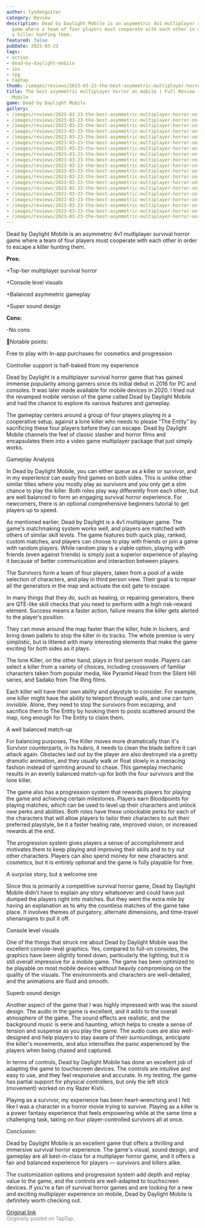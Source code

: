 ```yaml
---
author: lyndonguitar
category: Review
description: Dead by Daylight Mobile is an asymmetric 4v1 multiplayer survival horror
  game where a team of four players must cooperate with each other in order to escape
  a killer hunting them.
featured: false
pubDate: 2023-03-23
tags:
- action
- dead-by-daylight-mobile
- ios
- rpg
- taptap
thumb: /images/reviews/2023-03-23-the-best-asymmetric-multiplayer-horror-on-mobile--full-review---dead-by-daylight-mobile-0.avif
title: The best asymmetric multiplayer horror on mobile | Full Review - Dead by Daylight
  Mobile
game: Dead by Daylight Mobile
gallery:
- /images/reviews/2023-03-23-the-best-asymmetric-multiplayer-horror-on-mobile--full-review---dead-by-daylight-mobile-0.avif
- /images/reviews/2023-03-23-the-best-asymmetric-multiplayer-horror-on-mobile--full-review---dead-by-daylight-mobile-1.avif
- /images/reviews/2023-03-23-the-best-asymmetric-multiplayer-horror-on-mobile--full-review---dead-by-daylight-mobile-2.avif
- /images/reviews/2023-03-23-the-best-asymmetric-multiplayer-horror-on-mobile--full-review---dead-by-daylight-mobile-3.avif
- /images/reviews/2023-03-23-the-best-asymmetric-multiplayer-horror-on-mobile--full-review---dead-by-daylight-mobile-4.avif
- /images/reviews/2023-03-23-the-best-asymmetric-multiplayer-horror-on-mobile--full-review---dead-by-daylight-mobile-5.avif
- /images/reviews/2023-03-23-the-best-asymmetric-multiplayer-horror-on-mobile--full-review---dead-by-daylight-mobile-6.avif
- /images/reviews/2023-03-23-the-best-asymmetric-multiplayer-horror-on-mobile--full-review---dead-by-daylight-mobile-7.avif
- /images/reviews/2023-03-23-the-best-asymmetric-multiplayer-horror-on-mobile--full-review---dead-by-daylight-mobile-8.avif
- /images/reviews/2023-03-23-the-best-asymmetric-multiplayer-horror-on-mobile--full-review---dead-by-daylight-mobile-9.avif
- /images/reviews/2023-03-23-the-best-asymmetric-multiplayer-horror-on-mobile--full-review---dead-by-daylight-mobile-10.avif
- /images/reviews/2023-03-23-the-best-asymmetric-multiplayer-horror-on-mobile--full-review---dead-by-daylight-mobile-11.avif
- /images/reviews/2023-03-23-the-best-asymmetric-multiplayer-horror-on-mobile--full-review---dead-by-daylight-mobile-12.avif
- /images/reviews/2023-03-23-the-best-asymmetric-multiplayer-horror-on-mobile--full-review---dead-by-daylight-mobile-13.avif
- /images/reviews/2023-03-23-the-best-asymmetric-multiplayer-horror-on-mobile--full-review---dead-by-daylight-mobile-14.avif
- /images/reviews/2023-03-23-the-best-asymmetric-multiplayer-horror-on-mobile--full-review---dead-by-daylight-mobile-15.avif
- /images/reviews/2023-03-23-the-best-asymmetric-multiplayer-horror-on-mobile--full-review---dead-by-daylight-mobile-16.avif
- /images/reviews/2023-03-23-the-best-asymmetric-multiplayer-horror-on-mobile--full-review---dead-by-daylight-mobile-17.avif
- /images/reviews/2023-03-23-the-best-asymmetric-multiplayer-horror-on-mobile--full-review---dead-by-daylight-mobile-18.avif
---
```

Dead by Daylight Mobile is an asymmetric 4v1 multiplayer survival horror game where a team of four players must cooperate with each other in order to escape a killer hunting them.


**Pros:**


+Top-tier multiplayer survival horror

+Console level visuals

+Balanced asymmetric gameplay

+Super sound design


**Cons:**


-No cons

📝Notable points:

Free to play with In-app purchases for cosmetics and progression

Controller support is half-baked from my experience

Dead by Daylight is a multiplayer survival horror game that has gained immense popularity among gamers since its initial debut in 2016 for PC and consoles. It was later made available for mobile devices in 2020. I tried out the revamped mobile version of the game called Dead by Daylight Mobile and had the chance to explore its various features and gameplay.

The gameplay centers around a group of four players playing in a cooperative setup, against a lone killer who needs to please “The Entity” by sacrificing these four players before they can escape. Dead by Daylight Mobile channels the feel of classic slasher and horror films and encapsulates them into a video game multiplayer package that just simply works.

Gameplay Analysis

In Dead by Daylight Mobile, you can either queue as a killer or survivor, and in my experience can easily find games on both sides. This is unlike other similar titles where you mostly play as survivors and you only get a slim chance to play the killer. Both roles play way differently from each other, but are well balanced to form an engaging survival horror experience. For newcomers, there is an optional comprehensive beginners tutorial to get players up to speed.

As mentioned earlier, Dead by Daylight is a 4v1 multiplayer game. The game's matchmaking system works well, and players are matched with others of similar skill levels. The game features both quick play, ranked, custom matches, and players can choose to play with friends or join a game with random players. While random play is a viable option, playing with friends (even against friends) is simply just a superior experience of playing it because of better communication and interaction between players.

The Survivors form a team of four players, taken from a pool of a wide selection of characters, and play in third person view. Their goal is to repair all the generators in the map and activate the exit gate to escape.

In many things that they do, such as healing, or repairing generators, there are QTE-like skill checks that you need to perform with a high risk-reward element. Success means a faster action, failure means the killer gets alerted to the player’s position.

They can move around the map faster than the killer, hide in lockers, and bring down pallets to stop the killer in its tracks. The whole premise is very simplistic, but is littered with many interesting elements that make the game exciting for both sides as it plays.

The lone Killer, on the other hand, plays in first person mode. Players can select a killer from a variety of choices, including crossovers of familiar characters taken from popular media, like Pyramid Head from the Silent Hill series, and Sadako from The Ring films.

Each killer will have their own ability and playstyle to consider. For example, one killer might have the ability to teleport through walls, and one can turn invisible. Alone, they need to stop the survivors from escaping, and sacrifice them to The Entity by hooking them to posts scattered around the map, long enough for The Entity to claim them.

A well balanced match-up

For balancing purposes, The Killer moves more dramatically than it's Survivor counterparts, in its hubris, it needs to clean the blade before it can attack again. Obstacles laid out by the player are also destroyed via a pretty dramatic animation, and they usually walk or float slowly in a menacing fashion instead of sprinting around to chase. This gameplay mechanic results in an evenly balanced match-up for both the four survivors and the lone killer.

The game also has a progression system that rewards players for playing the game and achieving certain milestones. Players earn Bloodpoints for playing matches, which can be used to level up their characters and unlock new perks and abilities.  Both roles have these unlockable perks for each of the characters that will allow players to tailor their characters to suit their preferred playstyle, be it a faster healing rate, improved vision, or increased rewards at the end.

The progression system gives players a sense of accomplishment and motivates them to keep playing and improving their skills and to try out other characters. Players can also spend money for new characters and cosmetics, but it is entirely optional and the game is fully playable for free.

A surprise story, but a welcome one

Since this is primarily a competitive survival horror game, Dead by Daylight Mobile didn’t have to explain any story whatsoever and could have just dumped the players right into matches. But they went the extra mile by having an explanation as to why the countless matches of the game take place. It involves themes of purgatory, alternate dimensions, and time-travel shenanigans to pull it off.

Console level visuals

One of the things that struck me about Dead by Daylight Mobile was the excellent console-level graphics. Yes, compared to full-on consoles, the graphics have been slightly toned down, particularly the lighting, but it is still overall impressive for a mobile game. The game has been optimized to be playable on most mobile devices without heavily compromising on the quality of the visuals. The environments and characters are well-detailed, and the animations are fluid and smooth.

Superb sound design

Another aspect of the game that I was highly impressed with was the sound design. The audio in the game is excellent, and it adds to the overall atmosphere of the game. The sound effects are realistic, and the background music is eerie and haunting, which helps to create a sense of tension and suspense as you play the game. The audio cues are also well-designed and help players to stay aware of their surroundings, anticipate the killer's movements, and also intensifies the panic experienced by the players when being chased and captured.

In terms of controls, Dead by Daylight Mobile has done an excellent job of adapting the game to touchscreen devices. The controls are intuitive and easy to use, and they feel responsive and accurate. In my testing, the game has partial support for physical controllers, but only the left stick (movement) worked on my Razer Kishi.

Playing as a survivor, my experience has been heart-wrenching and I felt like I was a character in a horror movie trying to survive. Playing as a killer is a power fantasy experience that feels empowering while at the same time a challenging task, taking on four player-controlled survivors all at once.

Conclusion:

Dead by Daylight Mobile is an excellent game that offers a thrilling and immersive survival horror experience. The game's visual, sound design, and gameplay are all best-in-class for a multiplayer horror game, and it offers a fair and balanced experience for players — survivors and killers alike.

The customization options and progression system add depth and replay value to the game, and the controls are well-adapted to touchscreen devices. If you're a fan of survival horror games and are looking for a new and exciting multiplayer experience on mobile, Dead by Daylight Mobile is definitely worth checking out.

[Original link](https://www.taptap.io/post/4873020)<br><span style="font-size: 0.95em; color: #888;">Originally posted on TapTap.</span>